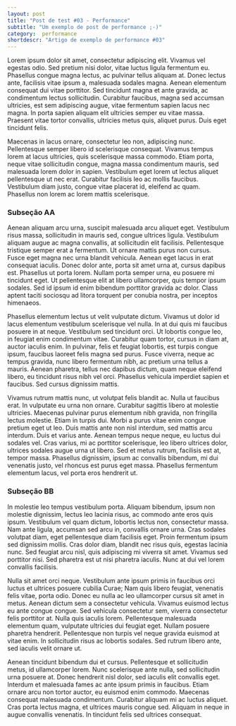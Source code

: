 ```yaml
---
layout: post
title: "Post de test #03 - Performance"
subtitle: "Um exemplo de post de performance ;-)"
category:  performance
shortdescr: "Artigo de exemplo de performance #03" 
---
```

Lorem ipsum dolor sit amet, consectetur adipiscing elit. Vivamus vel egestas odio. Sed pretium nisi dolor, vitae luctus ligula fermentum eu. Phasellus congue magna lectus, ac pulvinar tellus aliquam at. Donec lectus ante, facilisis vitae ipsum a, malesuada sodales magna. Aenean elementum consequat dui vitae porttitor. Sed tincidunt magna et ante gravida, ac condimentum lectus sollicitudin. Curabitur faucibus, magna sed accumsan ultricies, est sem adipiscing augue, vitae fermentum sapien lacus nec magna. In porta sapien aliquam elit ultricies semper eu vitae massa. Praesent vitae tortor convallis, ultricies metus quis, aliquet purus. Duis eget tincidunt felis.

Maecenas in lacus ornare, consectetur leo non, adipiscing nunc. Pellentesque semper libero id scelerisque consequat. Vivamus tempus lorem at lacus ultricies, quis scelerisque massa commodo. Etiam porta, neque vitae sollicitudin congue, magna massa condimentum mauris, sed malesuada lorem dolor in sapien. Vestibulum eget lorem ut lectus aliquet pellentesque ut nec erat. Curabitur facilisis leo ac mollis faucibus. Vestibulum diam justo, congue vitae placerat id, eleifend ac quam. Phasellus non lorem ac lorem mattis scelerisque.

### Subseção AA
Aenean aliquam arcu urna, suscipit malesuada arcu aliquet eget. Vestibulum risus massa, sollicitudin in mauris sed, congue ultrices ligula. Vestibulum aliquam augue ac magna convallis, at sollicitudin elit facilisis. Pellentesque tristique semper erat a fermentum. Ut ornare mattis purus non cursus. Fusce eget magna nec urna blandit vehicula. Aenean eget lacus in erat consequat iaculis. Donec dolor ante, porta sit amet urna at, cursus dapibus est. Phasellus ut porta lorem. Nullam porta semper urna, eu posuere mi tincidunt eget. Ut pellentesque elit at libero ullamcorper, quis tempor ipsum sodales. Sed id ipsum id enim bibendum porttitor gravida ac dolor. Class aptent taciti sociosqu ad litora torquent per conubia nostra, per inceptos himenaeos.

Phasellus elementum lectus ut velit vulputate dictum. Vivamus ut dolor id lacus elementum vestibulum scelerisque vel nulla. In at dui quis mi faucibus posuere in at neque. Vestibulum sed tincidunt orci. Ut lobortis congue leo, in feugiat enim condimentum vitae. Curabitur quam tortor, cursus in diam at, auctor iaculis enim. In pulvinar, felis et feugiat lobortis, est turpis congue ipsum, faucibus laoreet felis magna sed purus. Fusce viverra, neque ac tempus gravida, nunc libero fermentum nibh, ac pretium urna tellus a mauris. Aenean pharetra, tellus nec dapibus dictum, quam neque eleifend libero, eu tincidunt risus nibh vel orci. Phasellus vehicula imperdiet sapien et faucibus. Sed cursus dignissim mattis.

Vivamus rutrum mattis nunc, ut volutpat felis blandit ac. Nulla ut faucibus erat. In vulputate eu urna non ornare. Curabitur sagittis libero at molestie ultricies. Maecenas pulvinar purus elementum nibh gravida, non fringilla lectus molestie. Etiam in turpis dui. Morbi a purus vitae enim congue pretium eget ut leo. Duis mattis ante non nisl interdum, sed mattis arcu interdum. Duis et varius ante. Aenean tempus neque neque, eu luctus dui sodales vel. Cras varius, mi ac porttitor scelerisque, leo libero ultrices dolor, ultrices sodales augue urna ut libero. Sed et metus rutrum, facilisis est at, tempor massa. Phasellus dignissim, ipsum ac convallis bibendum, mi dui venenatis justo, vel rhoncus est purus eget massa. Phasellus fermentum elementum lacus, vel porta eros hendrerit ut.

### Subseção BB
In molestie leo tempus vestibulum porta. Aliquam bibendum, ipsum non molestie dignissim, lectus leo lacinia risus, ac commodo ante eros quis ipsum. Vestibulum vel quam dictum, lobortis lectus non, consectetur massa. Nam ante ligula, accumsan sed arcu in, convallis ornare urna. Cras sodales volutpat diam, eget pellentesque diam facilisis eget. Proin fermentum ipsum sed dignissim mollis. Cras dolor diam, blandit nec risus quis, egestas lacinia nunc. Sed feugiat arcu nisl, quis adipiscing mi viverra sit amet. Vivamus sed porttitor nisi. Sed pharetra est ut nisi pharetra iaculis. Nunc at dui vel lorem convallis facilisis.

Nulla sit amet orci neque. Vestibulum ante ipsum primis in faucibus orci luctus et ultrices posuere cubilia Curae; Nam quis libero feugiat, venenatis felis vitae, porta odio. Donec eu nulla ac leo ullamcorper cursus sit amet in metus. Aenean dictum sem a consectetur vehicula. Vivamus euismod lectus eu ante congue congue. Sed vehicula consectetur sem, viverra consectetur felis porttitor at. Nulla quis iaculis lorem. Pellentesque malesuada elementum quam, vulputate ultricies dui feugiat eget. Nullam posuere pharetra hendrerit. Pellentesque non turpis vel neque gravida euismod at vitae enim. In sollicitudin risus ac lobortis sodales. Sed rutrum libero ante, sed iaculis velit ornare ut.

Aenean tincidunt bibendum dui et cursus. Pellentesque et sollicitudin metus, id ullamcorper lorem. Nunc scelerisque ante nulla, sed sollicitudin urna posuere at. Donec hendrerit nisl dolor, sed iaculis elit convallis eget. Interdum et malesuada fames ac ante ipsum primis in faucibus. Etiam ornare arcu non tortor auctor, eu euismod enim commodo. Maecenas consequat malesuada condimentum. Curabitur aliquam mi ac luctus aliquet. Cras porta lectus magna, et ultrices mauris congue sed. Aliquam in neque in augue convallis venenatis. In tincidunt felis sed ultrices consequat.

